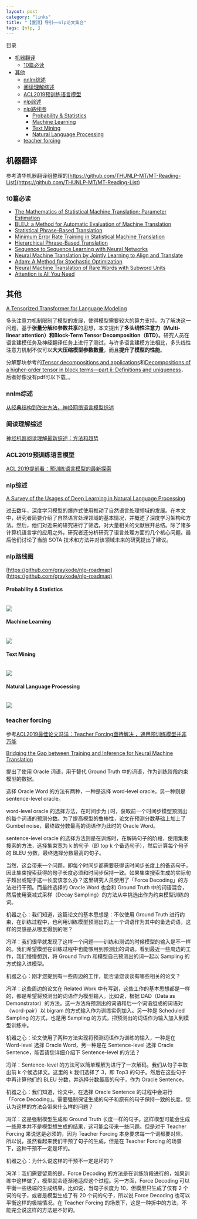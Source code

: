```yaml
---
layout: post
category: "links"
title: "【置顶】导引——nlp论文集合"
tags: [nlp, ]
---
```


目录

<!-- TOC -->

- [机器翻译](#%e6%9c%ba%e5%99%a8%e7%bf%bb%e8%af%91)
  - [10篇必读](#10%e7%af%87%e5%bf%85%e8%af%bb)
- [其他](#%e5%85%b6%e4%bb%96)
  - [nnlm综述](#nnlm%e7%bb%bc%e8%bf%b0)
  - [阅读理解综述](#%e9%98%85%e8%af%bb%e7%90%86%e8%a7%a3%e7%bb%bc%e8%bf%b0)
  - [ACL2019预训练语言模型](#acl2019%e9%a2%84%e8%ae%ad%e7%bb%83%e8%af%ad%e8%a8%80%e6%a8%a1%e5%9e%8b)
  - [nlp综述](#nlp%e7%bb%bc%e8%bf%b0)
  - [nlp路线图](#nlp%e8%b7%af%e7%ba%bf%e5%9b%be)
    - [Probability & Statistics](#probability--statistics)
    - [Machine Learning](#machine-learning)
    - [Text Mining](#text-mining)
    - [Natural Language Processing](#natural-language-processing)
  - [teacher forcing](#teacher-forcing)

<!-- /TOC -->

## 机器翻译

参考清华机器翻译组整理的[https://github.com/THUNLP-MT/MT-Reading-List](https://github.com/THUNLP-MT/MT-Reading-List)

### 10篇必读

+ [The Mathematics of Statistical Machine Translation: Parameter Estimation](http://aclweb.org/anthology/J93-2003)
+ [BLEU: a Method for Automatic Evaluation of Machine Translation](http://aclweb.org/anthology/P02-1040)
+ [Statistical Phrase-Based Translation](http://aclweb.org/anthology/N03-1017)
+ [Minimum Error Rate Training in Statistical Machine Translation](http://aclweb.org/anthology/P03-1021)
+ [Hierarchical Phrase-Based Translation](http://aclweb.org/anthology/J07-2003)
+ [Sequence to Sequence Learning with Neural Networks](https://papers.nips.cc/paper/5346-sequence-to-sequence-learning-with-neural-networks.pdf)
+ [Neural Machine Translation by Jointly Learning to Align and Translate](https://arxiv.org/pdf/1409.0473.pdf)
+ [Adam: A Method for Stochastic Optimization](https://arxiv.org/pdf/1412.6980)
+ [Neural Machine Translation of Rare Words with Subword Units](https://arxiv.org/pdf/1508.07909.pdf)
+ [Attention is All You Need](https://papers.nips.cc/paper/7181-attention-is-all-you-need.pdf)


## 其他

[A Tensorized Transformer for Language Modeling](https://arxiv.org/pdf/1906.09777.pdf)

多头注意力机制限制了模型的发展，使得模型需要较大的算力支持。为了解决这一问题，基于**张量分解**和**参数共享**的思想，本文提出了**多头线性注意力（Multi-linear attention）**和**Block-Term Tensor Decomposition（BTD）**。研究人员在语言建模任务及神经翻译任务上进行了测试，与许多语言建模方法相比，多头线性注意力机制不仅可以**大大压缩模型参数数量**，而且**提升了模型的性能**。

分解那块参考的[Tensor decompositions and applications](http://www.kolda.net/publication/TensorReview.pdf)和[Decompositions of a higher-order tensor in block terms—part ii: Definitions and uniqueness](https://www.researchgate.net/publication/220656664_Decompositions_of_a_Higher-Order_Tensor_in_Block_Terms-Part_II_Definitions_and_Uniqueness?_iepl%5BgeneralViewId%5D=GidOAKvMwvySBJxXGLf7dnk20JGueu7IopW8&_iepl%5Bcontexts%5D%5B0%5D=searchReact&_iepl%5BviewId%5D=7E2q1w0hmoIJSdCgfRKWh6JguNUiAGrpN0Lk&_iepl%5BsearchType%5D=publication&_iepl%5Bdata%5D%5BcountLessEqual20%5D=1&_iepl%5Bdata%5D%5BinteractedWithPosition1%5D=1&_iepl%5Bdata%5D%5BwithoutEnrichment%5D=1&_iepl%5Bposition%5D=1&_iepl%5BrgKey%5D=PB%3A220656664&_iepl%5BtargetEntityId%5D=PB%3A220656664&_iepl%5BinteractionType%5D=publicationTitle)，后者好像没有pdf可以下载。。

### nnlm综述

[从经典结构到改进方法，神经网络语言模型综述](https://mp.weixin.qq.com/s?__biz=MzA3MzI4MjgzMw==&mid=2650766368&idx=4&sn=d7876bb4adb0ded6ad3736b878f8e541&chksm=871ab85eb06d31481e25aea171f87d355ac25465dc173abe49a1e075463cb19b777d1776b4dd&scene=0&xtrack=1&pass_ticket=I7vMVoY36Vu5%2FFz%2FMUDKXgy%2FHocjPiCFYYtVANqq1m0CCQBpIAQhSU5BGMcu7Il0#rd)

### 阅读理解综述

[神经机器阅读理解最新综述：方法和趋势](https://mp.weixin.qq.com/s?__biz=MzIwMTc4ODE0Mw==&mid=2247498503&idx=1&sn=ca27b9f04effcdfd8add3cd22aede262&chksm=96ea2487a19dad91aa546eb1d49d851d3e43b56f360ad75bd7bb2d18a2977c16b1908ce1b43f&scene=0&xtrack=1&pass_ticket=I7vMVoY36Vu5%2FFz%2FMUDKXgy%2FHocjPiCFYYtVANqq1m0CCQBpIAQhSU5BGMcu7Il0#rd)

### ACL2019预训练语言模型

[ACL 2019提前看：预训练语言模型的最新探索](https://mp.weixin.qq.com/s?__biz=MzA3MzI4MjgzMw==&mid=2650766791&idx=4&sn=c2e2088877e0ec88fe67e68ed7db5f65&chksm=871ab9b9b06d30afaeb21aefff562d6d3eab86f82b0b0a86315e6c75f54171e2d6ddaf2d0199&scene=0&xtrack=1&pass_ticket=I7vMVoY36Vu5%2FFz%2FMUDKXgy%2FHocjPiCFYYtVANqq1m0CCQBpIAQhSU5BGMcu7Il0#rd)

### nlp综述

[A Survey of the Usages of Deep Learning in Natural Language Processing](https://arxiv.org/pdf/1807.10854v2)

过去数年，深度学习模型的爆炸式使用推动了自然语言处理领域的发展。在本文中，研究者简要介绍了自然语言处理领域的基本情况，并概述了深度学习架构和方法。然后，他们对近来的研究进行了筛选，对大量相关的文献展开总结。除了诸多计算机语言学的应用之外，研究者还分析研究了语言处理方面的几个核心问题。最后他们讨论了当前 SOTA 技术和方法并对该领域未来的研究提出了建议。

### nlp路线图

[https://github.com/graykode/nlp-roadmap](https://github.com/graykode/nlp-roadmap)

#### Probability & Statistics

<html>
<br/>
<img src='../assets/prob-stats.png' style='max-height: 400px'/>
<br/>
</html>

#### Machine Learning

<html>
<br/>
<img src='../assets/ml.png' style='max-height: 400px'/>
<br/>
</html>

#### Text Mining

<html>
<br/>
<img src='../assets/textmining.png' style='max-height: 400px'/>
<br/>
</html>

#### Natural Language Processing

<html>
<br/>
<img src='../assets/nlp.png' style='max-height: 400px'/>
<br/>
</html>

### teacher forcing

参考[ACL2019最佳论文冯洋：Teacher Forcing亟待解决 ，通用预训练模型并非万能](https://mp.weixin.qq.com/s/RNaFuacpbQ32OtIUthcPRQ)

[Bridging the Gap between Training and Inference for Neural Machine Translation](https://arxiv.org/abs/1906.02448)

提出了使用 Oracle 词语，用于替代 Ground Truth 中的词语，作为训练阶段约束模型的数据。

选择 Oracle Word 的方法有两种，一种是选择 word-level oracle，另一种则是 sentence-level oracle。

word-level oracle 的选择方法，在时间步为 j 时，获取前一个时间步模型预测出的每个词语的预测分数。为了提高模型的鲁棒性，论文在预测分数基础上加上了 Gumbel noise，最终取分数最高的词语作为此时的 Oracle Word。

sentence-level oracle 的选择方法则是在训练时，在解码句子的阶段，使用集束搜索的方法，选择集束宽为 k 的句子（即 top k 个备选句子），然后计算每个句子的 BLEU 分数，最终选择分数最高的句子。

当然，这会带来一个问题，即每个时间步都需要获得该时间步长度上的备选句子，因此集束搜索获得的句子长度必须和时间步保持一致。如果集束搜索生成的实际句子超出或短于这一长度该怎么办？这里研究人员使用了「Force Decoding」的方法进行干预。而最终选择的 Oracle Word 也会和 Ground Truth 中的词语混合，然后使用衰减式采样（Decay Sampling）的方法从中挑选出作为约束模型训练的词。

机器之心：我们知道，这篇论文的基本思想是：不仅使用 Ground Truth 进行约束，在训练过程中，也利用训练模型预测出的上一个词语作为其中的备选词语，这样的灵感是从哪里得到的呢？

冯洋：我们很早就发现了这样一个问题——训练和测试的时候模型的输入是不一样的。我们希望模型在训练过程中也能够用到预测出的词语。看到最近一些周边的工作，我们慢慢想到，将 Ground Truth 和模型自己预测出的词一起以 Sampling 的方式输入进模型。

机器之心：刚才您提到有一些周边的工作，能否请您谈谈有哪些相关的论文？

冯洋：这些周边的论文在 Related Work 中有写到，这些工作的基本思想都是一样的，都是希望将预测出的词语作为模型输入。比如说，根据 DAD（Data as Demonstrator）的方法。这一方法将预测出的词语和后一个词语组成的词语对（word-pair）以 bigram 的方式输入作为训练实例加入。另一种是 Scheduled Sampling 的方式，也是用 Sampling 的方式，把预测出的词语作为输入加入到模型训练中。

机器之心：论文使用了两种方法实现将预测词语作为训练的输入，一种是在 Word-level 选择 Oracle Word，另一种是在 Sentence-level 选择 Oracle Sentence，能否请您详细介绍下 Sentence-level 的方法？

冯洋：Sentence-level 的方法可以简单理解为进行了一次解码。我们从句子中取出前 k 个候选译文。这里的 k 我们选择了 3，即 Top3 的句子。然后在这些句子中再计算他们的 BLEU 分数，并选择分数最高的句子，作为 Oracle Sentence。

机器之心：我们知道，论文中，在选择 Oracle Sentence 的过程中会进行「Force Decoding」。需要强制保证生成的句子和原有的句子保持一致的长度。您认为这样的方法会带来什么样的问题？

冯洋：这是强制模型生成和 Ground Truth 长度一样的句子。这样模型可能会生成一些原本并不是模型想生成的结果，这可能会带来一些问题。但是对于 Teacher Forcing 来说这是必须的，因为 Teacher Forcing 本身要求每一个词都要对应。所以说，虽然看起来我们干预了句子的生成，但是在 Teacher Forcing 的场景下，这种干预不一定是坏的。

机器之心：为什么说这样的干预不一定是坏的？

冯洋：我们需要留意的是，Force Decoding 的方法是在训练阶段进行的，如果训练中这样做了，模型就会逐渐地适应这个过程。另一方面，Force Decoding 可以平衡一些极端的生成结果。比如说，当句子长度为 10，但模型只生成了仅有 2 个词的句子，或者是模型生成了有 20 个词的句子，所以说 Force Decoding 也可以平衡这样的极端情况。在 Teacher Forcing 的场景下，这是一种折中的方法，不能完全说这样的方法是不好的。

